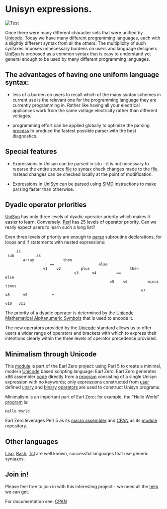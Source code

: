 # Unisyn expressions.

![Test](https://github.com/philiprbrenan/UnisynParse/workflows/Test/badge.svg)

Once there were many different character sets that were unified by [Unicode](https://en.wikipedia.org/wiki/Unicode). 
Today we have many different programming languages, each with a slightly
different syntax from all the others. The multiplicity of such syntaxes imposes
unnecessary burdens on users and language designers.  [UniSyn](https://github.com/philiprbrenan/UnisynParse) is proposed as a
common syntax that is easy to understand yet general enough to be used by many
different programming languages.

## The advantages of having one uniform language syntax:

- less of a burden on users to recall which of the many syntax schemes in
current use is the relevant one for the programming language they are currently
programming in.  Rather like having all your electrical appliances work from
the same voltage electricity rather than different voltages.

- programming effort can be applied globally to optimize the parsing [process](https://en.wikipedia.org/wiki/Process_management_(computing)) to
produce the fastest possible parser with the best diagnostics.

## Special features

- Expressions in Unisyn can be parsed in situ - it is not necessary to reparse
the entire source [file](https://en.wikipedia.org/wiki/Computer_file) to syntax check changes made to the [file](https://en.wikipedia.org/wiki/Computer_file). Instead
changes can be checked locally at the point of modification.

- Expressions in [UniSyn](https://github.com/philiprbrenan/UnisynParse) can be parsed using [SIMD](https://www.officedaytime.com/simd512e/) instructions to make parsing
faster than otherwise.

## Dyadic operator priorities
 [UniSyn](https://github.com/philiprbrenan/UnisynParse) has only three levels of dyadic operator priority which makes it easier
to learn. Conversely: [Perl](http://www.perl.org/) has 25 levels of operator priority.  Can we really
expect users to learn such a long list?

Even three levels of priority are enough to [parse](https://en.wikipedia.org/wiki/Parsing) subroutine declarations, for
loops and if statements with nested expressions:

```
     is
 sub          as
        array             then
                    ==                    else
                 v1    v2         plus                  then
                               v3      v4         ==                     else
                                               v5    v6         minus            times
                                                             v7       v8      v9           +
                                                                                       v10   v11
```

The priority of a dyadic operator is determined by the [Unicode Mathematical Alphanumeric Symbols](https://en.wikipedia.org/wiki/Mathematical_Alphanumeric_Symbols) that is used to
encode it.

The new operators provided by the [Unicode](https://en.wikipedia.org/wiki/Unicode) standard allows us to offer users a
wider range of operators and brackets with which to express their intentions
clearly within the three levels of operator precedence provided.


## Minimalism through Unicode

This [module](https://en.wikipedia.org/wiki/Modular_programming) is part of the Earl Zero project: using Perl 5 to create a minimal,
modern [Unicode](https://en.wikipedia.org/wiki/Unicode) based scripting language: Earl Zero. Earl Zero generates x86
assembler [code](https://en.wikipedia.org/wiki/Computer_program) directly from a [program](https://en.wikipedia.org/wiki/Computer_program) consisting of a single Unisyn expression
with no keywords; only expressions constructed from [user](https://en.wikipedia.org/wiki/User_(computing)) defined
[unary](https://en.wikipedia.org/wiki/Unary_operation) and
[binary](https://en.wikipedia.org/wiki/Binary_operation)
[operators](https://en.wikipedia.org/wiki/Operator_(mathematics)) are used to
construct Unisyn programs.

Minimalism is an important part of Earl Zero; for example, the "Hello World" [program](https://en.wikipedia.org/wiki/Computer_program) is:

```
Hello World
```

Earl Zero leverages Perl 5 as its [macro
assembler](https://en.wikipedia.org/wiki/Assembly_language#Macros) and
[CPAN](https://metacpan.org/author/PRBRENAN) as its [module](https://en.wikipedia.org/wiki/Modular_programming) repository.

## Other languages
 [Lisp](https://en.wikipedia.org/wiki/Lisp), [Bash](https://en.wikipedia.org/wiki/Bash_(Unix_shell)), [Tcl](https://en.wikipedia.org/wiki/Tcl) are well known, successful languages that use generic syntaxes.

## Join in!

Please feel free to join in with this interesting project - we need all the [help](https://en.wikipedia.org/wiki/Online_help) we can get.


For documentation see: [CPAN](https://metacpan.org/pod/Unisyn::Parse)